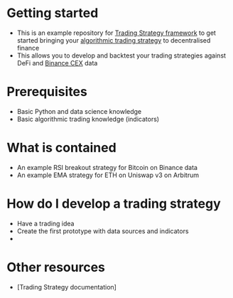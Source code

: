  # Getting started
 
- This is an example repository for [Trading Strategy framework](https://tradingstrategy.ai) to 
  get started bringing your [algorithmic trading strategy](https://tradingstrategy.ai/glossary/algorithmic-trading) to decentralised finance
- This allows you to develop and backtest your trading strategies against DeFi and [Binance CEX](https://tradingstrategy.ai/glossary/cex) data

# Prerequisites

- Basic Python and data science knowledge 
- Basic algorithmic trading knowledge (indicators)

# What is contained
- An example RSI breakout strategy for Bitcoin on Binance data
- An example EMA strategy for ETH on Uniswap v3 on Arbitrum

# How do I develop a trading strategy
- Have a trading idea
- Create the first prototype with data sources and indicators
- 

# Other resources

- [Trading Strategy documentation]